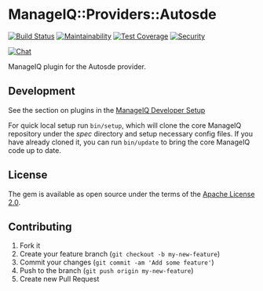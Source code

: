 # ManageIQ::Providers::Autosde

[![Build Status](https://travis-ci.com/ManageIQ/manageiq-providers-autosde.svg?branch=kasparov)](https://travis-ci.com/ManageIQ/manageiq-providers-autosde)
[![Maintainability](https://api.codeclimate.com/v1/badges/ed875a9a7610a4bbe31a/maintainability)](https://codeclimate.com/github/ManageIQ/manageiq-providers-autosde/maintainability)
[![Test Coverage](https://api.codeclimate.com/v1/badges/ed875a9a7610a4bbe31a/test_coverage)](https://codeclimate.com/github/ManageIQ/manageiq-providers-autosde/test_coverage)
[![Security](https://hakiri.io/github/ManageIQ/manageiq-providers-autosde/kasparov.svg)](https://hakiri.io/github/ManageIQ/manageiq-providers-autosde/kasparov)

[![Chat](https://badges.gitter.im/Join%20Chat.svg)](https://gitter.im/ManageIQ/manageiq-providers-autosde?utm_source=badge&utm_medium=badge&utm_campaign=pr-badge&utm_content=badge)

ManageIQ plugin for the Autosde provider.

## Development

See the section on plugins in the [ManageIQ Developer Setup](http://manageiq.org/docs/guides/developer_setup/plugins)

For quick local setup run `bin/setup`, which will clone the core ManageIQ repository under the *spec* directory and setup necessary config files. If you have already cloned it, you can run `bin/update` to bring the core ManageIQ code up to date.

## License

The gem is available as open source under the terms of the [Apache License 2.0](http://www.apache.org/licenses/LICENSE-2.0).

## Contributing

1. Fork it
2. Create your feature branch (`git checkout -b my-new-feature`)
3. Commit your changes (`git commit -am 'Add some feature'`)
4. Push to the branch (`git push origin my-new-feature`)
5. Create new Pull Request
